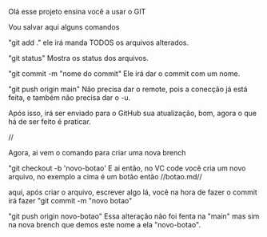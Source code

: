 Olá esse projeto ensina você a usar o GIT

Vou salvar aqui alguns comandos

"git add ." ele irá manda TODOS os arquivos alterados.

"git status" Mostra os status dos arquivos.

"git commit -m "nome do commit" Ele irá dar o commit com um nome.

"git push origin main" Não precisa dar o remote, pois a conecção já está feita, e também não precisa dar o -u.

Após isso, irá ser enviado para o GitHub sua atualização, bom, agora o que há de ser feito é praticar.

//

Agora, ai vem o comando para criar uma nova brench

"git checkout -b 'novo-botao'
E ai então, no VC code você cria um novo arquivo, no exemplo a cima é um botão então
//botao.md//

aqui, após criar o arquivo, escrever algo lá, você na hora de fazer o commit irá fazer
"git commit -m "novo botao"

"git push origin novo-botao" Essa alteração não foi fenta na "main" mas sim na nova brench que demos este nome a ela "novo-botao".